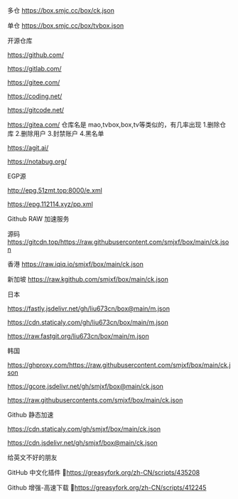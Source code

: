 多仓 https://box.smjc.cc/box/ck.json

单仓 https://box.smjc.cc/box/tvbox.json


开源仓库

https://github.com/

https://gitlab.com/

https://gitee.com/

https://coding.net/

https://gitcode.net/

https://gitea.com/ 仓库名是 mao,tvbox,box,tv等类似的，有几率出现 1.删除仓库 2.删除用户 3.封禁账户 4.黑名单

https://agit.ai/

https://notabug.org/


EGP源

http://epg.51zmt.top:8000/e.xml

https://epg.112114.xyz/pp.xml

Github RAW 加速服务

源码 https://gitcdn.top/https://raw.githubusercontent.com/smjxf/box/main/ck.json

香港 https://raw.iqiq.io/smjxf/box/main/ck.json

新加坡 https://raw.kgithub.com/smjxf/box/main/ck.json

日本

https://fastly.jsdelivr.net/gh/liu673cn/box@main/m.json

https://cdn.staticaly.com/gh/liu673cn/box/main/m.json

https://raw.fastgit.org/liu673cn/box/main/m.json

韩国

https://ghproxy.com/https://raw.githubusercontent.com/smjxf/box/main/ck.json

https://gcore.jsdelivr.net/gh/smjxf/box@main/ck.json

https://raw.githubusercontents.com/smjxf/box/main/ck.json


Github 静态加速

https://cdn.staticaly.com/gh/smjxf/box/main/ck.json

https://cdn.jsdelivr.net/gh/smjxf/box@main/ck.json


给英文不好的朋友

GitHub 中文化插件 🔰https://greasyfork.org/zh-CN/scripts/435208

Github 增强-高速下载 🔰https://greasyfork.org/zh-CN/scripts/412245

